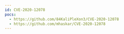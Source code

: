 ```yaml
---
id: CVE-2020-12078
pocs:
  - https://github.com/84KaliPleXon3/CVE-2020-12078
  - https://github.com/mhaskar/CVE-2020-12078
---
```

